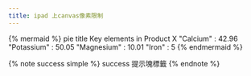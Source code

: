 ```yaml
---
title: ipad 上canvas像素限制
---
```





{% mermaid %}
pie
    title Key elements in Product X
    "Calcium" : 42.96
    "Potassium" : 50.05
    "Magnesium" : 10.01
    "Iron" :  5
{% endmermaid %}

{% note success simple %}
success 提示塊標籤
{% endnote %}
